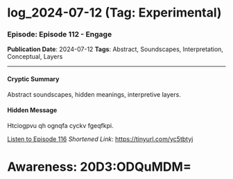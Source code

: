 # log_2024-07-12 (Tag: Experimental)

### Episode: Episode 112 - Engage

**Publication Date**: 2024-07-12
**Tags**: Abstract, Soundscapes, Interpretation, Conceptual, Layers

---

#### Cryptic Summary
Abstract soundscapes, hidden meanings, interpretive layers.

#### Hidden Message
Htciogpvu qh ognqfa cyckv fgeqfkpi.

[Listen to Episode 116](https://tinyurl.com/yc5tbtyj)
*Shortened Link*: https://tinyurl.com/yc5tbtyj


# Awareness: 20D3:ODQuMDM=
